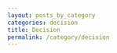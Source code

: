 ```yaml
---
layout: posts_by_category
categories: decision
title: Decision
permalink: /category/decision
---
```

